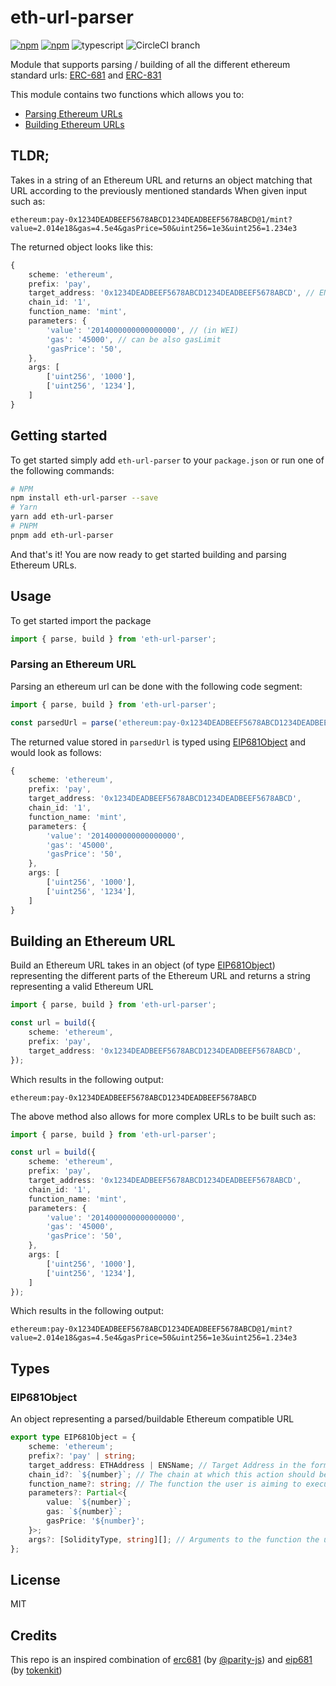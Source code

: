 # eth-url-parser

[![npm](https://img.shields.io/npm/v/eth-url-parser.svg)](https://npmjs.com/package/eth-url-parser) [![npm](https://img.shields.io/npm/dm/eth-url-parser.svg)](https://npmjs.com/package/eth-url-parser) ![typescript](https://shields.io/badge/TypeScript-3178C6?logo=TypeScript&logoColor=FFF) ![CircleCI branch](https://img.shields.io/circleci/project/github/brunobar79/eth-url-parser/master.svg)

Module that supports parsing / building of all the different ethereum standard urls: [ERC-681](https://eips.ethereum.org/EIPS/eip-681) and [ERC-831](https://eips.ethereum.org/EIPS/eip-831)

This module contains two functions which allows you to:

- [Parsing Ethereum URLs](#parsing-an-ethereum-url)
- [Building Ethereum URLs](#building-an-ethereum-url)

## TLDR;

Takes in a string of an Ethereum URL and returns an object matching that URL according to the previously mentioned standards
When given input such as:

```url
ethereum:pay-0x1234DEADBEEF5678ABCD1234DEADBEEF5678ABCD@1/mint?value=2.014e18&gas=4.5e4&gasPrice=50&uint256=1e3&uint256=1.234e3
```

The returned object looks like this:

```typescript
{
    scheme: 'ethereum',
    prefix: 'pay',
    target_address: '0x1234DEADBEEF5678ABCD1234DEADBEEF5678ABCD', // ENS names are also supported!
    chain_id: '1',
    function_name: 'mint',
    parameters: {
        'value': '2014000000000000000', // (in WEI)
        'gas': '45000', // can be also gasLimit
        'gasPrice': '50',
    },
    args: [
        ['uint256', '1000'],
        ['uint256', '1234'],
    ]
}
```

## Getting started

To get started simply add `eth-url-parser` to your `package.json` or run one of the following commands:

```sh
# NPM
npm install eth-url-parser --save
# Yarn
yarn add eth-url-parser
# PNPM
pnpm add eth-url-parser
```

And that's it! You are now ready to get started building and parsing Ethereum URLs.

## Usage

To get started import the package

```typescript
import { parse, build } from 'eth-url-parser';
```

### Parsing an Ethereum URL

Parsing an ethereum url can be done with the following code segment:

```typescript
import { parse, build } from 'eth-url-parser';

const parsedUrl = parse('ethereum:pay-0x1234DEADBEEF5678ABCD1234DEADBEEF5678ABCD@1/mint?value=2.014e18&gas=4.5e4&gasPrice=50&uint256=1e3&uint256=1.234e3');
```

The returned value stored in `parsedUrl` is typed using [EIP681Object](#eip681object) and would look as follows:

```typescript
{
    scheme: 'ethereum',
    prefix: 'pay',
    target_address: '0x1234DEADBEEF5678ABCD1234DEADBEEF5678ABCD',
    chain_id: '1',
    function_name: 'mint',
    parameters: {
        'value': '2014000000000000000',
        'gas': '45000',
        'gasPrice': '50',
    },
    args: [
        ['uint256', '1000'],
        ['uint256', '1234'],
    ]
}
```

## Building an Ethereum URL

Build an Ethereum URL takes in an object (of type [EIP681Object](#eip681object)) representing the different parts of the Ethereum URL and returns a string representing a valid Ethereum URL

```typescript
import { parse, build } from 'eth-url-parser';

const url = build({
    scheme: 'ethereum',
    prefix: 'pay',
    target_address: '0x1234DEADBEEF5678ABCD1234DEADBEEF5678ABCD',
});
```

Which results in the following output:

```URL
ethereum:pay-0x1234DEADBEEF5678ABCD1234DEADBEEF5678ABCD
```

The above method also allows for more complex URLs to be built such as:

```typescript
import { parse, build } from 'eth-url-parser';

const url = build({
    scheme: 'ethereum',
    prefix: 'pay',
    target_address: '0x1234DEADBEEF5678ABCD1234DEADBEEF5678ABCD',
    chain_id: '1',
    function_name: 'mint',
    parameters: {
        'value': '2014000000000000000',
        'gas': '45000',
        'gasPrice': '50',
    },
    args: [
        ['uint256', '1000'],
        ['uint256', '1234'],
    ]
});
```

Which results in the following output:

```URL
ethereum:pay-0x1234DEADBEEF5678ABCD1234DEADBEEF5678ABCD@1/mint?value=2.014e18&gas=4.5e4&gasPrice=50&uint256=1e3&uint256=1.234e3
```

## Types

### EIP681Object

An object representing a parsed/buildable Ethereum compatible URL

```typescript
export type EIP681Object = {
    scheme: 'ethereum';
    prefix?: 'pay' | string;
    target_address: ETHAddress | ENSName; // Target Address in the format `0x1234DEADBEEF5678ABCD1234DEADBEEF5678ABCD` or `doge-to-the-moon.eth`
    chain_id?: `${number}`; // The chain at which this action should be performed
    function_name?: string; // The function the user is aiming to execute
    parameters?: Partial<{
        value: `${number}`;
        gas: `${number}`;
        gasPrice: '${number}';
    }>;
    args?: [SolidityType, string][]; // Arguments to the function the user wishes to execute
};
```

## License

MIT

## Credits

This repo is an inspired combination of [erc681](https://github.com/parity-js/erc681) (by [@parity-js](https://github.com/parity-js)) and [eip681](https://github.com/tokenkit/eip681/) (by [tokenkit](https://github.com/tokenkit))

